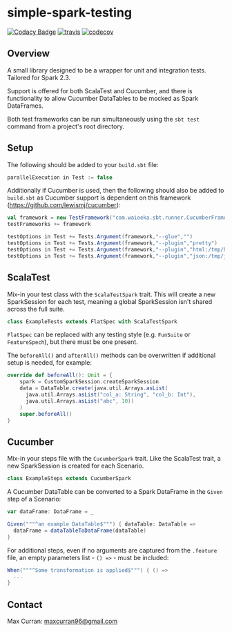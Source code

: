 # simple-spark-testing

[![Codacy Badge](https://api.codacy.com/project/badge/Grade/74599363b0734ad1843843273fad87f5)](https://app.codacy.com/app/mdcurran/simple-spark-testing?utm_source=github.com&utm_medium=referral&utm_content=mdcurran/simple-spark-testing&utm_campaign=Badge_Grade_Dashboard)
[![travis](https://travis-ci.org/mdcurran/simple-spark-testing.svg?branch=master)](https://travis-ci.org/mdcurran/simple-spark-testing)
[![codecov](https://codecov.io/gh/mdcurran/simple-spark-testing/branch/master/graph/badge.svg)](https://codecov.io/gh/mdcurran/simple-spark-testing)

## Overview

A small library designed to be a wrapper for unit and integration tests. Tailored for Spark 2.3.

Support is offered for both ScalaTest and Cucumber, and there is functionality to allow Cucumber DataTables to be mocked as Spark DataFrames.

Both test frameworks can be run simultaneously using the `sbt test` command from a project's root directory.

## Setup

The following should be added to your `build.sbt` file:

```scala
parallelExecution in Test := false
```

Additionally if Cucumber is used, then the following should also be added to `build.sbt` as Cucumber support is dependent on this framework (https://github.com/lewismj/cucumber):

```scala
val framework = new TestFramework("com.waioeka.sbt.runner.CucumberFramework")
testFrameworks += framework

testOptions in Test += Tests.Argument(framework,"--glue","")
testOptions in Test += Tests.Argument(framework,"--plugin","pretty")
testOptions in Test += Tests.Argument(framework,"--plugin","html:/tmp/html")
testOptions in Test += Tests.Argument(framework,"--plugin","json:/tmp/json")
```

## ScalaTest

Mix-in your test class with the `ScalaTestSpark` trait. This will create a new SparkSession for each test, meaning a global SparkSession isn't shared across the full suite.

```scala
class ExampleTests extends FlatSpec with ScalaTestSpark
```

`FlatSpec` can be replaced with any testing style (e.g. `FunSuite` or `FeatureSpech`), but there must be one present.

The `beforeAll()` and `afterAll()` methods can be overwritten if additional setup is needed, for example:

```scala
override def beforeAll(): Unit = {
    spark = CustomSparkSession.createSparkSession
    data = DataTable.create(java.util.Arrays.asList(
      java.util.Arrays.asList("col_a: String", "col_b: Int"),
      java.util.Arrays.asList("abc", 10))
    )
    super.beforeAll()
}
```

## Cucumber

Mix-in your steps file with the `CucumberSpark` trait. Like the ScalaTest trait, a new SparkSession is created for each Scenario.

```scala
class ExampleSteps extends CucumberSpark
```

A Cucumber DataTable can be converted to a Spark DataFrame in the `Given` step of a Scenario:

```scala
var dataFrame: DataFrame = _

Given("""^an example DataTable$""") { dataTable: DataTable =>
  dataFrame = dataTableToDataFrame(dataTable)
}
```

For additional steps, even if no arguments are captured from the `.feature` file, an empty parameters list - `() =>` - must be included:

```scala
When("""^Some transformation is applied$""") { () =>
  ...
}
```

## Contact

Max Curran: maxcurran96@gmail.com
